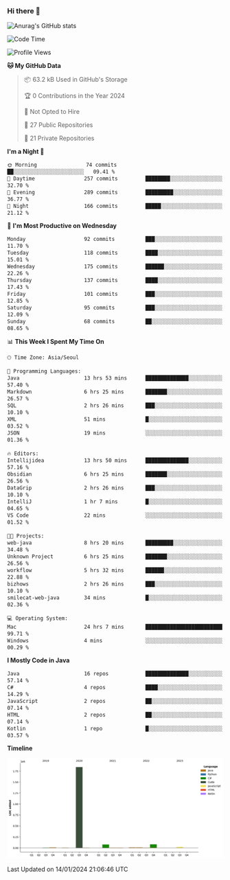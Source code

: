### Hi there 👋

![Anurag's GitHub stats](https://github-readme-stats.vercel.app/api?username=pllap&show_icons=true&theme=github_dark)

<!--START_SECTION:waka-->
![Code Time](http://img.shields.io/badge/Code%20Time-717%20hrs%204%20mins-blue)

![Profile Views](http://img.shields.io/badge/Profile%20Views-0-blue)

**🐱 My GitHub Data** 

> 📦 63.2 kB Used in GitHub's Storage 
 > 
> 🏆 0 Contributions in the Year 2024
 > 
> 🚫 Not Opted to Hire
 > 
> 📜 27 Public Repositories 
 > 
> 🔑 21 Private Repositories 
 > 
**I'm a Night 🦉** 

```text
🌞 Morning                74 commits          ██░░░░░░░░░░░░░░░░░░░░░░░   09.41 % 
🌆 Daytime                257 commits         ████████░░░░░░░░░░░░░░░░░   32.70 % 
🌃 Evening                289 commits         █████████░░░░░░░░░░░░░░░░   36.77 % 
🌙 Night                  166 commits         █████░░░░░░░░░░░░░░░░░░░░   21.12 % 
```
📅 **I'm Most Productive on Wednesday** 

```text
Monday                   92 commits          ███░░░░░░░░░░░░░░░░░░░░░░   11.70 % 
Tuesday                  118 commits         ████░░░░░░░░░░░░░░░░░░░░░   15.01 % 
Wednesday                175 commits         ██████░░░░░░░░░░░░░░░░░░░   22.26 % 
Thursday                 137 commits         ████░░░░░░░░░░░░░░░░░░░░░   17.43 % 
Friday                   101 commits         ███░░░░░░░░░░░░░░░░░░░░░░   12.85 % 
Saturday                 95 commits          ███░░░░░░░░░░░░░░░░░░░░░░   12.09 % 
Sunday                   68 commits          ██░░░░░░░░░░░░░░░░░░░░░░░   08.65 % 
```


📊 **This Week I Spent My Time On** 

```text
🕑︎ Time Zone: Asia/Seoul

💬 Programming Languages: 
Java                     13 hrs 53 mins      ██████████████░░░░░░░░░░░   57.40 % 
Markdown                 6 hrs 25 mins       ███████░░░░░░░░░░░░░░░░░░   26.57 % 
SQL                      2 hrs 26 mins       ███░░░░░░░░░░░░░░░░░░░░░░   10.10 % 
XML                      51 mins             █░░░░░░░░░░░░░░░░░░░░░░░░   03.52 % 
JSON                     19 mins             ░░░░░░░░░░░░░░░░░░░░░░░░░   01.36 % 

🔥 Editors: 
Intellijidea             13 hrs 50 mins      ██████████████░░░░░░░░░░░   57.16 % 
Obsidian                 6 hrs 25 mins       ███████░░░░░░░░░░░░░░░░░░   26.56 % 
DataGrip                 2 hrs 26 mins       ███░░░░░░░░░░░░░░░░░░░░░░   10.10 % 
IntelliJ                 1 hr 7 mins         █░░░░░░░░░░░░░░░░░░░░░░░░   04.65 % 
VS Code                  22 mins             ░░░░░░░░░░░░░░░░░░░░░░░░░   01.52 % 

🐱‍💻 Projects: 
web-java                 8 hrs 20 mins       █████████░░░░░░░░░░░░░░░░   34.48 % 
Unknown Project          6 hrs 25 mins       ███████░░░░░░░░░░░░░░░░░░   26.56 % 
workflow                 5 hrs 32 mins       ██████░░░░░░░░░░░░░░░░░░░   22.88 % 
bizhows                  2 hrs 26 mins       ███░░░░░░░░░░░░░░░░░░░░░░   10.10 % 
smilecat-web-java        34 mins             █░░░░░░░░░░░░░░░░░░░░░░░░   02.36 % 

💻 Operating System: 
Mac                      24 hrs 7 mins       █████████████████████████   99.71 % 
Windows                  4 mins              ░░░░░░░░░░░░░░░░░░░░░░░░░   00.29 % 
```

**I Mostly Code in Java** 

```text
Java                     16 repos            ██████████████░░░░░░░░░░░   57.14 % 
C#                       4 repos             ████░░░░░░░░░░░░░░░░░░░░░   14.29 % 
JavaScript               2 repos             ██░░░░░░░░░░░░░░░░░░░░░░░   07.14 % 
HTML                     2 repos             ██░░░░░░░░░░░░░░░░░░░░░░░   07.14 % 
Kotlin                   1 repo              █░░░░░░░░░░░░░░░░░░░░░░░░   03.57 % 
```



**Timeline**

![Lines of Code chart](https://raw.githubusercontent.com/pllap/pllap/main/assets/bar_graph.png)


 Last Updated on 14/01/2024 21:06:46 UTC
<!--END_SECTION:waka-->


<!--
**pllap/pllap** is a ✨ _special_ ✨ repository because its `README.md` (this file) appears on your GitHub profile.

Here are some ideas to get you started:

- 🔭 I’m currently working on ...
- 🌱 I’m currently learning ...
- 👯 I’m looking to collaborate on ...
- 🤔 I’m looking for help with ...
- 💬 Ask me about ...
- 📫 How to reach me: ...
- 😄 Pronouns: ...
- ⚡ Fun fact: ...
-->
